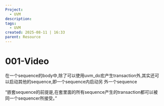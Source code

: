 ```yaml
---
Project:
  - UVM
description:
tags:
  - UVM
created: 2025-08-11 | 16:33
parent: Resource
---
```

# 001-Video
在一个sequence的body中,除了可以使用uvm_do宏产生transaction外,其实还可以启动其他的sequence,即一个sequence内启动另  外一个sequence

“嵌套sequence的前提是,在套里面的所有sequence产生的transaction都可以被同一个sequencer所接受。”